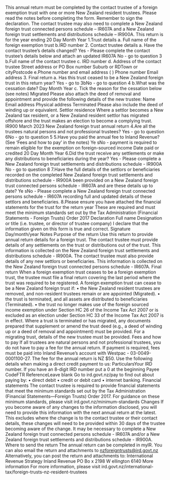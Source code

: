 This annual return must be completed by the contact trustee of a foreign exemption trust with one or more New Zealand resident trustees. Please read the notes before completing the form. Remember to sign the declaration. The contact trustee may also need to complete a New Zealand foreign trust connected persons schedule – IR607A and a New Zealand foreign trust settlements and distributions schedule – IR900A. This return is for the year ending 20 Day Month Year 1.Trust details a. Full name of the foreign exemption trust b.IRD number 2. Contact trustee details a. Have the contact trustee’s details changed? Yes - Please complete the contact trustee’s details below and attach an updated IR607A No - go to question 3 b.Full name of the contact trustee c. IRD number d. Address of the contact trustee Street address or PO Box number Suburb or RDTown or cityPostcode e.Phone number and email address ( ) Phone number Email address 3. Final return a. Has this trust ceased to be a New Zealand foreign trust in this return year? Yes - go to 3bNo - go to question 4 b.What was the cessation date? Day Month Year c. Tick the reason for the cessation below (see notes) Migrated Please also attach the deed of removal and appointment and provide the following details of the new trustee: Name Email address Physical address Terminated Please also include the deed of winding up or equivalent. Settlor residence Where a settlor becomes a New Zealand tax resident, or a New Zealand resident settlor has migrated offshore and the trust makes an election to become a complying trust. IR900 March 2023 New Zealand foreign trust annual return 4.Are all the trustees natural persons and not professional trustees? Yes - go to question 6No - go to question 5 5.Have you paid the annual fee to Inland Revenue? (See ‘Fees and how to pay’ in the notes) Ye sNo - payment is required to remain eligible for the exemption on foreign-sourced income Date paid or credited 20 Day Month Year 6.Did the trust receive any settlements or make any distributions to beneficiaries during the year? Yes - Please complete a New Zealand foreign trust settlements and distributions schedule - IR900A No - go to question 8 7.Have the full details of the settlors or beneficiaries recorded on the completed New Zealand foreign trust settlements and distributions schedule - IR900A been provided on a New Zealand foreign trust connected persons schedule - IR607A and are these details up to date? Ye sNo - Please complete a New Zealand foreign trust connected persons schedule - IR607A recording full and updated details of these settlors and beneficiaries. 8.Please ensure you have attached the financial statements for the trust for the return year These are required and must meet the minimum standards set out by the Tax Administration (Financial Statements - Foreign Trusts) Order 2017 Declaration Full name Designation or title (i.e. trustee, or director of trustee company) I declare that the information given on this form is true and correct. Signature Day/month/year Notes Purpose of the return Use this return to provide annual return details for a foreign trust. The contact trustee must provide details of any settlements on the trust or distributions out of the trust. This information is collected on the New Zealand foreign trust settlements and distributions schedule - IR900A. The contact trustee must also provide details of any new settlors or beneficiaries. This information is collected on the New Zealand foreign trust connected persons schedule - IR607A. Final return When a foreign exemption trust ceases to be a foreign exemption trust, the trustee must file a final return covering the last period where the trust was required to be registered. A foreign exemption trust can cease to be a New Zealand foreign trust if: • the New Zealand resident trustees are removed, and non-resident trustees remain or are appointed (Migrated). • the trust is terminated, and all assets are distributed to beneficiaries (Terminated). • the trust no longer makes use of the foreign sourced income exemption under Section HC 26 of the Income Tax Act 2007 or is excluded as an election under Section HC 33 of the Income Tax Act 2007 is in effect. Where a trust is terminated or has migrated, any documents prepared that supplement or amend the trust deed (e.g., a deed of winding up or a deed of removal and appointment) must be provided. For a migrating trust, details of the new trustee must be provided. Fees and how to pay If all trustees are natural persons and not professional trustees, you do not have to pay a fee for the annual return. If payment is required, fees must be paid into Inland Revenue’s account with Westpac - 03-0049-0001100-27. The fee for the annual return is NZ $50. Use the following details when making a direct credit payment to us: ParticularsYour IRD number. If you have an 8-digit IRD number put a 0 at the beginning Payee CodeFTR ReferenceLeave blank Go to ird.govt.nz/pay to find out about paying by: • direct debit • credit or debit card • internet banking. Financial statements The contact trustee is required to provide financial statements that meet the minimum standards set out by the Tax Administration (Financial Statements—Foreign Trusts) Order 2017. For guidance on these minimum standards, please visit ird.govt.nz/minimum-standards Changes If you become aware of any changes to the information disclosed, you will need to provide this information with the next annual return at the latest. This excludes where the change is to the contact trustee or their contact details, these changes will need to be provided within 30 days of the trustee becoming aware of the change. It may be necessary to complete a New Zealand foreign trust connected persons schedule - IR607A and/or a New Zealand foreign trust settlements and distributions schedule - IR900A. Where to send the return The annual return can be completed in myIR. You can also email the return and attachments to nzforeigntrusts@ird.govt.nz Alternatively, you can post the return and attachments to: International Revenue Strategy Inland Revenue PO Bo x 2198 W ellington 6140 More information For more information, please visit ird.govt.nz/international-tax/foreign-trusts-nz-resident-trustees